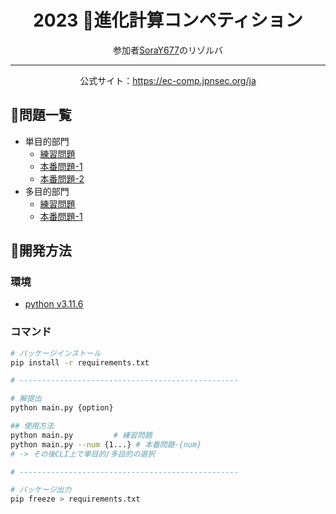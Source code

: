 <div align=center>

# 2023 🧭進化計算コンペティション

参加者[SoraY677](https://github.com/SoraY677/)のリゾルバ

---

公式サイト：https://ec-comp.jpnsec.org/ja

</div>

## 📰問題一覧

- 単目的部門
  - [練習問題](https://ec-comp.jpnsec.org/ja/matches/93)
  - [本番問題-1](https://ec-comp.jpnsec.org/ja/matches/94)
  - [本番問題-2](https://ec-comp.jpnsec.org/ja/matches/95)
- 多目的部門
  - [練習問題](https://ec-comp.jpnsec.org/ja/matches/96)
  - [本番問題-1](https://ec-comp.jpnsec.org/ja/matches/97)

## 🔧開発方法

### 環境

- [python v3.11.6](https://www.python.org/downloads/)

### コマンド

```bash
# パッケージインストール
pip install -r requirements.txt

# -------------------------------------------------

# 解提出
python main.py {option}

## 使用方法
python main.py         # 練習問題
python main.py --num {1...} # 本番問題-{num}
# -> その後CLI上で単目的/多目的の選択

# -------------------------------------------------

# パッケージ出力
pip freeze > requirements.txt

```

